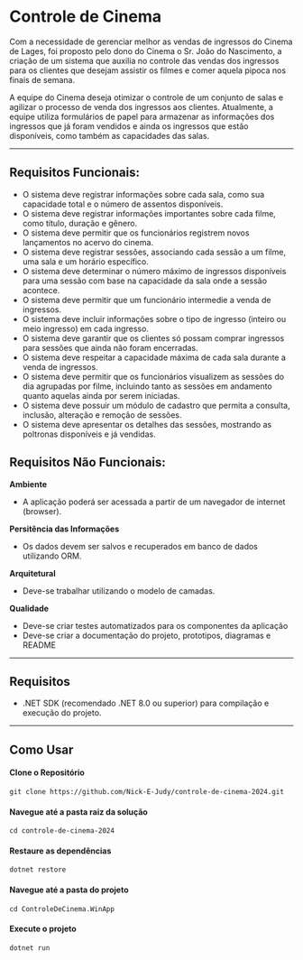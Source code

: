 # Controle de Cinema

   Com a necessidade de gerenciar melhor as vendas de ingressos do Cinema de Lages, foi proposto pelo dono do Cinema o Sr. João do Nascimento, a criação de um sistema que auxilia no controle das vendas dos ingressos para os clientes que desejam assistir os filmes e comer aquela pipoca nos finais de semana. 
   
   A equipe do Cinema deseja otimizar o controle de um conjunto de salas e agilizar o processo de venda dos ingressos aos clientes. Atualmente, a equipe utiliza formulários de papel para armazenar as informações dos ingressos que já foram vendidos e ainda os ingressos que estão disponíveis, como também as capacidades das salas. 
   
---

## Requisitos Funcionais:

- O sistema deve registrar informações sobre cada sala, como sua capacidade total e o número de assentos disponíveis.
- O sistema deve registrar informações importantes sobre cada filme, como título, duração e gênero.
- O sistema deve permitir que os funcionários registrem novos lançamentos no acervo do cinema.
- O sistema deve registrar sessões, associando cada sessão a um filme, uma sala e um horário específico.
- O sistema deve determinar o número máximo de ingressos disponíveis para uma sessão com base na capacidade da sala onde a sessão acontece.
- O sistema deve permitir que um funcionário intermedie a venda de ingressos.
- O sistema deve incluir informações sobre o tipo de ingresso (inteiro ou meio ingresso) em cada ingresso.
- O sistema deve garantir que os clientes só possam comprar ingressos para sessões que ainda não foram encerradas.
- O sistema deve respeitar a capacidade máxima de cada sala durante a venda de ingressos.
- O sistema deve permitir que os funcionários visualizem as sessões do dia agrupadas por filme, incluindo tanto as sessões em andamento quanto aquelas ainda por serem iniciadas.
- O sistema deve possuir um módulo de cadastro que permita a consulta, inclusão, alteração e remoção de sessões.
- O sistema deve apresentar os detalhes das sessões, mostrando as poltronas disponíveis e já vendidas.

## Requisitos Não Funcionais:

**Ambiente**
-  A aplicação poderá ser acessada a partir de um navegador de internet (browser).

**Persitência das Informações**
- Os dados devem ser salvos e recuperados em banco de dados utilizando ORM.

**Arquitetural**
- Deve-se trabalhar utilizando o modelo de camadas.

**Qualidade**
- Deve-se criar testes automatizados para os componentes da aplicação
- Deve-se criar a documentação do projeto, prototipos, diagramas e README

---

## Requisitos

- .NET SDK (recomendado .NET 8.0 ou superior) para compilação e execução do projeto.

---

## Como Usar

#### Clone o Repositório
```
git clone https://github.com/Nick-E-Judy/controle-de-cinema-2024.git
```

#### Navegue até a pasta raiz da solução
```
cd controle-de-cinema-2024
```

#### Restaure as dependências
```
dotnet restore
```

#### Navegue até a pasta do projeto
```
cd ControleDeCinema.WinApp
```

#### Execute o projeto
```
dotnet run
```


